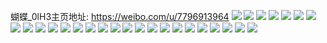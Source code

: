 蝴蝶_0lH3主页地址: https://weibo.com/u/7796913964 
![](https://wx4.sinaimg.cn/mw2000/008vF3uQly1h9hts1okfmj32c0340npe.jpg) 
![](https://wx4.sinaimg.cn/mw2000/008vF3uQly1h9hb74v6e1j30jv0dcmyv.jpg) 
![](https://wx4.sinaimg.cn/mw2000/008vF3uQly1h9ha5f4alrj30sg0ron0w.jpg) 
![](https://wx4.sinaimg.cn/mw2000/008vF3uQly1h9gd3toxg0j30u016ajyt.jpg) 
![](https://wx4.sinaimg.cn/mw2000/008vF3uQly1h9f79j51gej31sc2ds1kx.jpg) 
![](https://wx4.sinaimg.cn/mw2000/008vF3uQly1h9ebolp7caj32c0340u0y.jpg) 
![](https://wx4.sinaimg.cn/mw2000/008vF3uQly1h9ebommfvoj317s1mcno7.jpg) 
![](https://wx4.sinaimg.cn/mw2000/008vF3uQly1h9ebokqb2oj30n01dsk9t.jpg) 
![](https://wx4.sinaimg.cn/mw2000/008vF3uQly1h9ebjcqzwsj30u0140n2v.jpg) 
![](https://wx4.sinaimg.cn/mw2000/008vF3uQly1h9ebjd67t7j31sm2ceb29.jpg) 
![](https://wx4.sinaimg.cn/mw2000/008vF3uQly1h9ebjdrz2hj31qs2dse81.jpg) 
![](https://wx4.sinaimg.cn/mw2000/008vF3uQly1h9ebjcf30hj31sc2dshdt.jpg) 
![](https://wx4.sinaimg.cn/mw2000/008vF3uQly1h9ebjeicfij32c0340x6p.jpg) 
![](https://wx4.sinaimg.cn/mw2000/008vF3uQly1h9ebjf3eeyj328s2ggqv5.jpg) 
![](https://wx4.sinaimg.cn/mw2000/008vF3uQly1h9ebjfo1yej32c02q1qv5.jpg) 
![](https://wx4.sinaimg.cn/mw2000/008vF3uQly1h9eb92ovhrj32ai30w7wi.jpg) 
![](https://wx4.sinaimg.cn/mw2000/008vF3uQly1h9eb96ox98j32c03404qr.jpg) 
![](https://wx4.sinaimg.cn/mw2000/008vF3uQly1h9eb97cqrlj32c0340kjl.jpg) 
![](https://wx4.sinaimg.cn/mw2000/008vF3uQly1h9eb97wvuqj326c32lnpd.jpg) 
![](https://wx4.sinaimg.cn/mw2000/008vF3uQly1h9eb4p0b3nj32c0340u0y.jpg) 
![](https://wx4.sinaimg.cn/mw2000/008vF3uQly1h9eaxy7szkj314o1i8e4k.jpg) 
![](https://wx4.sinaimg.cn/mw2000/008vF3uQly1h9eaxyh6fij314n1jvtsa.jpg) 
![](https://wx4.sinaimg.cn/mw2000/008vF3uQly1h9eay3wegij31sc2dshdt.jpg) 
![](https://wx4.sinaimg.cn/mw2000/008vF3uQly1h9eagwlsouj30j006r3z0.jpg) 
![](https://wx4.sinaimg.cn/mw2000/008vF3uQly1h8eczlf04dj30u01cgn59.jpg) 
![](https://wx4.sinaimg.cn/mw2000/008vF3uQly1h8eczm4nmyj30u017a464.jpg) 
![](https://wx4.sinaimg.cn/mw2000/008vF3uQly1h8eczmw1hdj30u01ds124.jpg) 
